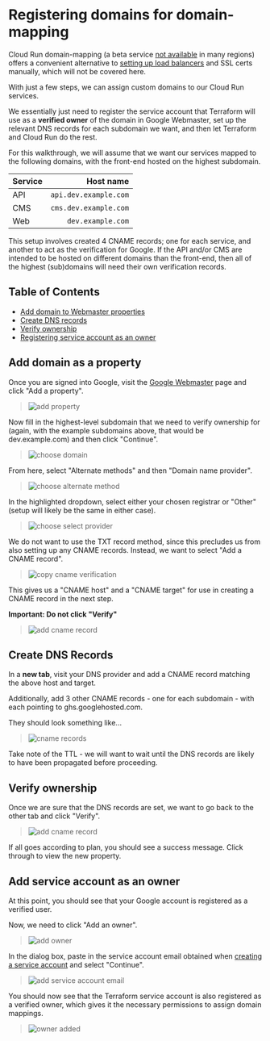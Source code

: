 # Registering domains for domain-mapping

Cloud Run domain-mapping (a beta service
[not available](https://cloud.google.com/run/docs/mapping-custom-domains#limitations)
in many regions)
offers a convenient alternative to
[setting up load balancers](https://cloud.google.com/load-balancing/docs/https/setting-up-https-serverless)
and SSL certs manually, which will not be covered here.

With just a few steps, we can assign custom domains to our Cloud Run
services.

We essentially just need to register the service account that Terraform
will use as a **verified owner** of the domain in Google Webmaster,
set up the relevant DNS records for each subdomain we want,
and then let Terraform and Cloud Run do the rest.

For this walkthrough, we will assume that we want our services mapped
to the following domains, with the front-end hosted on the highest subdomain.

| Service |             Host name |
| ------- | --------------------: |
| API     | `api.dev.example.com` |
| CMS     | `cms.dev.example.com` |
| Web     |     `dev.example.com` |

This setup involves created 4 CNAME records; one for each service, and
another to act as the verification for Google.
If the API and/or CMS are intended to be hosted on different domains
than the front-end, then all of the highest (sub)domains will need their
own verification records.

## Table of Contents

- [Add domain to Webmaster properties](#add-domain-as-a-property)
- [Create DNS records](#create-dns-records)
- [Verify ownership](#verify-ownership)
- [Registering service account as an owner](#add-service-account-as-an-owner)

## Add domain as a property

Once you are signed into Google, visit the
[Google Webmaster](https://www.google.com/webmasters/verification/home)
page and click "Add a property".

> ![add property](./images/01-add-property.png)

Now fill in the highest-level subdomain that we need to verify ownership for
(again, with the example subdomains above, that would be dev.example.com)
and then click "Continue".

> ![choose domain](./images/02-domain.png)

From here, select "Alternate methods" and then "Domain name provider".

> ![choose alternate method](./images/03-alternate-methods.png)

In the highlighted dropdown, select either your chosen registrar or "Other"
(setup will likely be the same in either case).

> ![choose select provider](./images/04-select-provider.png)

We do not want to use the TXT record method, since this precludes us
from also setting up any CNAME records.
Instead, we want to select "Add a CNAME record".

> ![copy cname verification](./images/05-add-cname.png)

This gives us a "CNAME host" and a "CNAME target" for use in
creating a CNAME record in the next step.

**Important: Do not click "Verify"**

> ![add cname record](./images/06-cname-details.png)

## Create DNS Records

In a **new tab**, visit your DNS provider and add a CNAME record matching
the above host and target.

Additionally, add 3 other CNAME records - one for each subdomain -
with each pointing to ghs.googlehosted.com.

They should look something like...

> ![cname records](./images/07-dns-records.png)

Take note of the TTL - we will want to wait until the
DNS records are likely to have been propagated before
proceeding.

## Verify ownership

Once we are sure that the DNS records are set,
we want to go back to the other tab and click "Verify".

> ![add cname record](./images/08-verify.png)

If all goes according to plan, you should see a success message.
Click through to view the new property.

## Add service account as an owner

At this point, you should see that your Google account is registered
as a verified user.

Now, we need to click "Add an owner".

> ![add owner](./images/09-add-owner.png)

In the dialog box, paste in the service account email obtained
when [creating a service account](../configure-gcp/README.md#create-a-service-account) and select "Continue".

> ![add service account email](./images/10-service-account.png)

You should now see that the Terraform service account is also
registered as a verified owner, which gives it the necessary
permissions to assign domain mappings.

> ![owner added](./images/11-owner-added.png)
